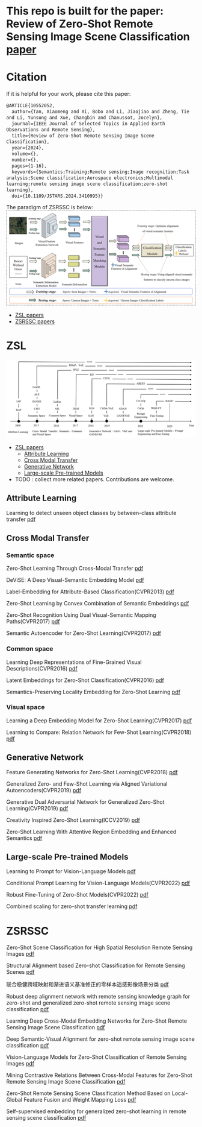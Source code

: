 # This repo is built for the paper: Review of Zero-Shot Remote Sensing Image Scene Classification [paper](https://ieeexplore.ieee.org/document/10552052)
# Citation
If it is helpful for your work, please cite this paper:
``` 
@ARTICLE{10552052,
  author={Tan, Xiaomeng and Xi, Bobo and Li, Jiaojiao and Zheng, Tie and Li, Yunsong and Xue, Changbin and Chanussot, Jocelyn},
  journal={IEEE Journal of Selected Topics in Applied Earth Observations and Remote Sensing}, 
  title={Review of Zero-Shot Remote Sensing Image Scene Classification}, 
  year={2024},
  volume={},
  number={},
  pages={1-16},
  keywords={Semantics;Training;Remote sensing;Image recognition;Task analysis;Scene classification;Aerospace electronics;Multimodal learning;remote sensing image scene classification;zero-shot learning},
  doi={10.1109/JSTARS.2024.3410995}}
```
The paradigm of ZSRSSC is below:
![image](fig1.tif)
- [ZSL papers](#ZSL)
- [ZSRSSC papers](#ZSRSSC)
# ZSL
![image](fig2.tif)
- [ZSL papers](#ZSL)
  - [Attribute Learning](#att)
  - [Cross Modal Transfer](#cmt)
  - [Generative Network](#gen)
  - [Large-scale Pre-trained Models](#lpm)
- TODO : collect more related papers. Contributions are welcome.
## Attribute Learning <a name="att" style="display: none;"></a>
Learning to detect unseen object classes by between-class attribute transfer [pdf](https://ieeexplore.ieee.org/document/5206594)

## Cross Modal Transfer <a name="cmt" style="display: none;"></a>
### Semantic space
Zero-Shot Learning Through Cross-Modal Transfer [pdf](https://arxiv.org/abs/1301.3666)

DeViSE: A Deep Visual-Semantic Embedding Model [pdf](https://papers.nips.cc/paper_files/paper/2013/hash/7cce53cf90577442771720a370c3c723-Abstract.html) 

Label-Embedding for Attribute-Based Classification(CVPR2013) [pdf](https://openaccess.thecvf.com/content_cvpr_2013/papers/Akata_Label-Embedding_for_Attribute-Based_2013_CVPR_paper.pdf)

Zero-Shot Learning by Convex Combination of Semantic Embeddings [pdf](https://arxiv.org/abs/1312.5650)

Zero-Shot Recognition Using Dual Visual-Semantic Mapping Paths(CVPR2017) [pdf](https://openaccess.thecvf.com/content_cvpr_2017/papers/Li_Zero-Shot_Recognition_Using_CVPR_2017_paper.pdf)

Semantic Autoencoder for Zero-Shot Learning(CVPR2017) [pdf](https://openaccess.thecvf.com/content_cvpr_2017/papers/Kodirov_Semantic_Autoencoder_for_CVPR_2017_paper.pdf)
### Common space
Learning Deep Representations of Fine-Grained Visual Descriptions(CVPR2016) [pdf](https://openaccess.thecvf.com/content_cvpr_2016/papers/Reed_Learning_Deep_Representations_CVPR_2016_paper.pdf)

Latent Embeddings for Zero-Shot Classification(CVPR2016) [pdf](https://openaccess.thecvf.com/content_cvpr_2016/papers/Xian_Latent_Embeddings_for_CVPR_2016_paper.pdf)

Semantics-Preserving Locality Embedding for Zero-Shot Learning [pdf](https://www.researchgate.net/publication/332817872_Semantics-Preserving_Locality_Embedding_for_Zero-Shot_Learning)
### Visual space
Learning a Deep Embedding Model for Zero-Shot Learning(CVPR2017) [pdf](https://openaccess.thecvf.com/content_cvpr_2017/papers/Zhang_Learning_a_Deep_CVPR_2017_paper.pdf)

Learning to Compare: Relation Network for Few-Shot Learning(CVPR2018) [pdf](https://openaccess.thecvf.com/content_cvpr_2018/papers/Sung_Learning_to_Compare_CVPR_2018_paper.pdf)
## Generative Network <a name="gen" style="display: none;"></a>
Feature Generating Networks for Zero-Shot Learning(CVPR2018) [pdf](https://openaccess.thecvf.com/content_cvpr_2018/papers/Xian_Feature_Generating_Networks_CVPR_2018_paper.pdf)

Generalized Zero- and Few-Shot Learning via Aligned Variational Autoencoders(CVPR2019) [pdf](https://openaccess.thecvf.com/content_CVPR_2019/papers/Schonfeld_Generalized_Zero-_and_Few-Shot_Learning_via_Aligned_Variational_Autoencoders_CVPR_2019_paper.pdf)

Generative Dual Adversarial Network for Generalized Zero-Shot Learning(CVPR2019) [pdf](https://openaccess.thecvf.com/content_CVPR_2019/papers/Huang_Generative_Dual_Adversarial_Network_for_Generalized_Zero-Shot_Learning_CVPR_2019_paper.pdf)

Creativity Inspired Zero-Shot Learning(ICCV2019) [pdf](https://openaccess.thecvf.com/content_ICCV_2019/papers/Elhoseiny_Creativity_Inspired_Zero-Shot_Learning_ICCV_2019_paper.pdf)

Zero-Shot Learning With Attentive Region Embedding and Enhanced Semantics [pdf](https://ieeexplore.ieee.org/document/9881214)
## Large-scale Pre-trained Models <a name="lpm" style="display: none;"></a>
Learning to Prompt for Vision-Language Models [pdf](https://arxiv.org/abs/2109.01134)

Conditional Prompt Learning for Vision-Language Models(CVPR2022) [pdf](https://openaccess.thecvf.com/content/CVPR2022/papers/Zhou_Conditional_Prompt_Learning_for_Vision-Language_Models_CVPR_2022_paper.pdf)

Robust Fine-Tuning of Zero-Shot Models(CVPR2022) [pdf](https://openaccess.thecvf.com/content/CVPR2022/papers/Wortsman_Robust_Fine-Tuning_of_Zero-Shot_Models_CVPR_2022_paper.pdf)

Combined scaling for zero-shot transfer learning [pdf](https://arxiv.org/abs/2111.10050)
# ZSRSSC
Zero-Shot Scene Classification for High Spatial Resolution Remote Sensing Images [pdf](https://ieeexplore.ieee.org/document/7902107)

Structural Alignment based Zero-shot Classification for Remote Sensing Scenes [pdf](https://ieeexplore.ieee.org/document/8645056)

联合稳健跨域映射和渐进语义基准修正的零样本遥感影像场景分类 [pdf](http://xb.chinasmp.com/CN/lexeme/showArticleByLexeme.do?articleID=12440)

Robust deep alignment network with remote sensing knowledge graph for zero-shot and generalized zero-shot remote sensing image scene classification [pdf](https://www.sciencedirect.com/science/article/abs/pii/S092427162100201X)

Learning Deep Cross-Modal Embedding Networks for Zero-Shot Remote Sensing Image Scene Classification [pdf](https://ieeexplore.ieee.org/document/9321719)

Deep Semantic-Visual Alignment for zero-shot remote sensing image scene classification [pdf](https://www.sciencedirect.com/science/article/abs/pii/S0924271623000527)

Vision-Language Models for Zero-Shot Classification of Remote Sensing Images [pdf](https://www.mdpi.com/2076-3417/13/22/12462)

Mining Contrastive Relations Between Cross-Modal Features for Zero-Shot Remote Sensing Image Scene Classification [pdf](https://ieeexplore.ieee.org/document/10443709)

Zero-Shot Remote Sensing Scene Classification Method Based on Local-Global Feature Fusion and Weight Mapping Loss [pdf](https://ieeexplore.ieee.org/document/10368306)

Self-supervised embedding for generalized zero-shot learning in remote sensing scene classification [pdf](https://www.semanticscholar.org/paper/Self-supervised-embedding-for-generalized-zero-shot-Damalla-Datla/8cd3ba24ec67e36ee5168a2ac646f2467d99b4a1)
